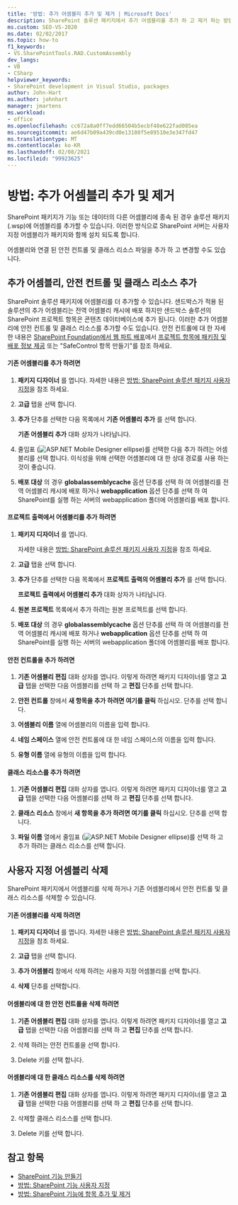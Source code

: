 ```yaml
---
title: '방법: 추가 어셈블리 추가 및 제거 | Microsoft Docs'
description: SharePoint 솔루션 패키지에서 추가 어셈블리를 추가 하 고 제거 하는 방법을 알아봅니다. 또한 안전 컨트롤 및 클래스 리소스를 추가 하거나 삭제 합니다.
ms.custom: SEO-VS-2020
ms.date: 02/02/2017
ms.topic: how-to
f1_keywords:
- VS.SharePointTools.RAD.CustomAssembly
dev_langs:
- VB
- CSharp
helpviewer_keywords:
- SharePoint development in Visual Studio, packages
author: John-Hart
ms.author: johnhart
manager: jmartens
ms.workload:
- office
ms.openlocfilehash: cc672a8a0ff7edd66504b5ecbf48e622fad085ea
ms.sourcegitcommit: ae6d47b09a439cd0e13180f5e89510e3e347fd47
ms.translationtype: MT
ms.contentlocale: ko-KR
ms.lasthandoff: 02/08/2021
ms.locfileid: "99923625"
---
```

# <a name="how-to-add-and-remove-additional-assemblies"></a>방법: 추가 어셈블리 추가 및 제거
  SharePoint 패키지가 기능 또는 데이터의 다른 어셈블리에 종속 된 경우 솔루션 패키지 (.wsp)에 어셈블리를 추가할 수 있습니다. 이러한 방식으로 SharePoint 서버는 사용자 지정 어셈블리가 패키지와 함께 설치 되도록 합니다.

 어셈블리와 연결 된 안전 컨트롤 및 클래스 리소스 파일을 추가 하 고 변경할 수도 있습니다.

## <a name="add-additional-assemblies-safe-controls-and-class-resources"></a>추가 어셈블리, 안전 컨트롤 및 클래스 리소스 추가
 SharePoint 솔루션 패키지에 어셈블리를 더 추가할 수 있습니다. 샌드박스가 적용 된 솔루션의 추가 어셈블리는 전역 어셈블리 캐시에 배포 하지만 샌드박스 솔루션의 SharePoint 프로젝트 항목은 콘텐츠 데이터베이스에 추가 됩니다. 이러한 추가 어셈블리에 안전 컨트롤 및 클래스 리소스를 추가할 수도 있습니다. 안전 컨트롤에 대 한 자세한 내용은 [SharePoint Foundation에서 웹 파트 배포](/previous-versions/office/developer/sharepoint-2010/cc768621(v=office.14))에서 [프로젝트 항목에 패키징 및 배포 정보 제공](../sharepoint/providing-packaging-and-deployment-information-in-project-items.md) 또는 "SafeControl 항목 만들기"를 참조 하세요.

#### <a name="to-add-an-existing-assembly"></a>기존 어셈블리를 추가 하려면

1. **패키지 디자이너** 를 엽니다. 자세한 내용은 [방법: SharePoint 솔루션 패키지 사용자 지정](../sharepoint/how-to-customize-a-sharepoint-solution-package.md)을 참조 하세요.

2. **고급** 탭을 선택 합니다.

3. **추가** 단추를 선택한 다음 목록에서 **기존 어셈블리 추가** 를 선택 합니다.

     **기존 어셈블리 추가** 대화 상자가 나타납니다.

4. 줄임표 (![ASP.NET Mobile Designer ellipse](../sharepoint/media/mwellipsis.gif "ASP.NET 모바일 디자이너 줄임표"))를 선택한 다음 추가 하려는 어셈블리를 선택 합니다. 이식성을 위해 선택한 어셈블리에 대 한 상대 경로를 사용 하는 것이 좋습니다.

5. **배포 대상** 의 경우 **globalassemblycache** 옵션 단추를 선택 하 여 어셈블리를 전역 어셈블리 캐시에 배포 하거나 **webapplication** 옵션 단추를 선택 하 여 SharePoint를 실행 하는 서버의 webapplication 폴더에 어셈블리를 배포 합니다.

#### <a name="to-add-an-assembly-from-project-output"></a>프로젝트 출력에서 어셈블리를 추가 하려면

1. **패키지 디자이너** 를 엽니다.

     자세한 내용은 [방법: SharePoint 솔루션 패키지 사용자 지정](../sharepoint/how-to-customize-a-sharepoint-solution-package.md)을 참조 하세요.

2. **고급** 탭을 선택 합니다.

3. **추가** 단추를 선택한 다음 목록에서 **프로젝트 출력의 어셈블리 추가** 를 선택 합니다.

     **프로젝트 출력에서 어셈블리 추가** 대화 상자가 나타납니다.

4. **원본 프로젝트** 목록에서 추가 하려는 원본 프로젝트를 선택 합니다.

5. **배포 대상** 의 경우 **globalassemblycache** 옵션 단추를 선택 하 여 어셈블리를 전역 어셈블리 캐시에 배포 하거나 **webapplication** 옵션 단추를 선택 하 여 SharePoint를 실행 하는 서버의 webapplication 폴더에 어셈블리를 배포 합니다.

#### <a name="to-add-a-safe-control"></a>안전 컨트롤을 추가 하려면

1. **기존 어셈블리 편집** 대화 상자를 엽니다. 이렇게 하려면 패키지 디자이너를 열고 **고급** 탭을 선택한 다음 어셈블리를 선택 하 고 **편집** 단추를 선택 합니다.

2. **안전 컨트롤** 창에서 **새 항목을 추가 하려면 여기를 클릭** 하십시오. 단추를 선택 합니다.

3. **어셈블리 이름** 열에 어셈블리의 이름을 입력 합니다.

4. **네임 스페이스** 열에 안전 컨트롤에 대 한 네임 스페이스의 이름을 입력 합니다.

5. **유형 이름** 열에 유형의 이름을 입력 합니다.

#### <a name="to-add-a-class-resource"></a>클래스 리소스를 추가 하려면

1. **기존 어셈블리 편집** 대화 상자를 엽니다. 이렇게 하려면 패키지 디자이너를 열고 **고급** 탭을 선택한 다음 어셈블리를 선택 하 고 **편집** 단추를 선택 합니다.

2. **클래스 리소스** 창에서 **새 항목을 추가 하려면 여기를 클릭** 하십시오. 단추를 선택 합니다.

3. **파일 이름** 열에서 줄임표 (![ASP.NET Mobile Designer ellipse](../sharepoint/media/mwellipsis.gif "ASP.NET 모바일 디자이너 줄임표"))를 선택 하 고 추가 하려는 클래스 리소스를 선택 합니다.

## <a name="delete-custom-assemblies"></a>사용자 지정 어셈블리 삭제
 SharePoint 패키지에서 어셈블리를 삭제 하거나 기존 어셈블리에서 안전 컨트롤 및 클래스 리소스를 삭제할 수 있습니다.

#### <a name="to-delete-an-existing-assembly"></a>기존 어셈블리를 삭제 하려면

1. **패키지 디자이너** 를 엽니다. 자세한 내용은 [방법: SharePoint 솔루션 패키지 사용자 지정](../sharepoint/how-to-customize-a-sharepoint-solution-package.md)을 참조 하세요.

2. **고급** 탭을 선택 합니다.

3. **추가 어셈블리** 창에서 삭제 하려는 사용자 지정 어셈블리를 선택 합니다.

4. **삭제** 단추를 선택합니다.

#### <a name="to-delete-a-safe-control-for-an-assembly"></a>어셈블리에 대 한 안전 컨트롤을 삭제 하려면

1. **기존 어셈블리 편집** 대화 상자를 엽니다. 이렇게 하려면 패키지 디자이너를 열고 **고급** 탭을 선택한 다음 어셈블리를 선택 하 고 **편집** 단추를 선택 합니다.

2. 삭제 하려는 안전 컨트롤을 선택 합니다.

3. Delete 키를 선택 합니다.

#### <a name="to-delete-a-class-resource-for-an-assembly"></a>어셈블리에 대 한 클래스 리소스를 삭제 하려면

1. **기존 어셈블리 편집** 대화 상자를 엽니다. 이렇게 하려면 패키지 디자이너를 열고 **고급** 탭을 선택한 다음 어셈블리를 선택 하 고 **편집** 단추를 선택 합니다.

2. 삭제할 클래스 리소스를 선택 합니다.

3. Delete 키를 선택 합니다.

## <a name="see-also"></a>참고 항목
- [SharePoint 기능 만들기](../sharepoint/creating-sharepoint-features.md)
- [방법: SharePoint 기능 사용자 지정](../sharepoint/how-to-customize-a-sharepoint-feature.md)
- [방법: SharePoint 기능에 항목 추가 및 제거](../sharepoint/how-to-add-and-remove-items-to-sharepoint-features.md)
